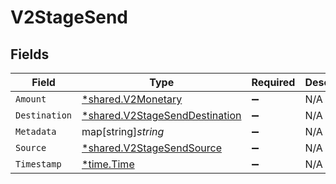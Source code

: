 # V2StageSend


## Fields

| Field                                                                                  | Type                                                                                   | Required                                                                               | Description                                                                            |
| -------------------------------------------------------------------------------------- | -------------------------------------------------------------------------------------- | -------------------------------------------------------------------------------------- | -------------------------------------------------------------------------------------- |
| `Amount`                                                                               | [*shared.V2Monetary](../../../pkg/models/shared/v2monetary.md)                         | :heavy_minus_sign:                                                                     | N/A                                                                                    |
| `Destination`                                                                          | [*shared.V2StageSendDestination](../../../pkg/models/shared/v2stagesenddestination.md) | :heavy_minus_sign:                                                                     | N/A                                                                                    |
| `Metadata`                                                                             | map[string]*string*                                                                    | :heavy_minus_sign:                                                                     | N/A                                                                                    |
| `Source`                                                                               | [*shared.V2StageSendSource](../../../pkg/models/shared/v2stagesendsource.md)           | :heavy_minus_sign:                                                                     | N/A                                                                                    |
| `Timestamp`                                                                            | [*time.Time](https://pkg.go.dev/time#Time)                                             | :heavy_minus_sign:                                                                     | N/A                                                                                    |